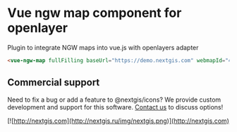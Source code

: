# Vue ngw map component for openlayer

Plugin to integrate NGW maps into vue.js with openlayers adapter

```html
<vue-ngw-map fullFilling baseUrl="https://demo.nextgis.com" webmapId="4251" qmsId="487"></vue-ngw-map>
```

## Commercial support

Need to fix a bug or add a feature to @nextgis/icons? We provide custom development and support for this software. [Contact us](http://nextgis.com/contact/) to discuss options!

[![http://nextgis.com](http://nextgis.ru/img/nextgis.png)](http://nextgis.com)

